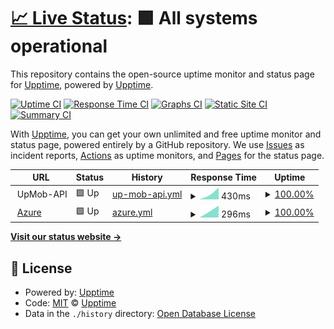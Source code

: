 # [📈 Live Status](https://upptime.github.io/upptime): <!--live status--> **🟩 All systems operational**

This repository contains the open-source uptime monitor and status page for [Upptime](https://upptime.js.org), powered by [Upptime](https://github.com/upptime/upptime).

[![Uptime CI](https://github.com/jayantkatia/exploring-upptime/workflows/Uptime%20CI/badge.svg)](https://github.com/jayantkatia/exploring-upptime/actions?query=workflow%3A%22Uptime+CI%22)
[![Response Time CI](https://github.com/jayantkatia/exploring-upptime/workflows/Response%20Time%20CI/badge.svg)](https://github.com/jayantkatia/exploring-upptime/actions?query=workflow%3A%22Response+Time+CI%22)
[![Graphs CI](https://github.com/jayantkatia/exploring-upptime/workflows/Graphs%20CI/badge.svg)](https://github.com/jayantkatia/exploring-upptime/actions?query=workflow%3A%22Graphs+CI%22)
[![Static Site CI](https://github.com/jayantkatia/exploring-upptime/workflows/Static%20Site%20CI/badge.svg)](https://github.com/jayantkatia/exploring-upptime/actions?query=workflow%3A%22Static+Site+CI%22)
[![Summary CI](https://github.com/jayantkatia/exploring-upptime/workflows/Summary%20CI/badge.svg)](https://github.com/jayantkatia/exploring-upptime/actions?query=workflow%3A%22Summary+CI%22)

With [Upptime](https://upptime.js.org), you can get your own unlimited and free uptime monitor and status page, powered entirely by a GitHub repository. We use [Issues](https://github.com/upptime/upptime/issues) as incident reports, [Actions](https://github.com/jayantkatia/exploring-upptime/actions) as uptime monitors, and [Pages](https://upptime.github.io/upptime) for the status page.

<!--start: status pages-->
<!-- This summary is generated by Upptime (https://github.com/upptime/upptime) -->
<!-- Do not edit this manually, your changes will be overwritten -->
<!-- prettier-ignore -->
| URL | Status | History | Response Time | Uptime |
| --- | ------ | ------- | ------------- | ------ |
| <img alt="" src="https://favicons.githubusercontent.com/null" height="13"> UpMob-API | 🟩 Up | [up-mob-api.yml](https://github.com/jayantkatia/site-monitor/commits/HEAD/history/up-mob-api.yml) | <details><summary><img alt="Response time graph" src="./graphs/up-mob-api/response-time-week.png" height="20"> 430ms</summary><br><a href="https://jayantkatia.github.io/site-monitor/history/up-mob-api"><img alt="Response time 430" src="https://img.shields.io/endpoint?url=https%3A%2F%2Fraw.githubusercontent.com%2Fjayantkatia%2Fsite-monitor%2FHEAD%2Fapi%2Fup-mob-api%2Fresponse-time.json"></a><br><a href="https://jayantkatia.github.io/site-monitor/history/up-mob-api"><img alt="24-hour response time 430" src="https://img.shields.io/endpoint?url=https%3A%2F%2Fraw.githubusercontent.com%2Fjayantkatia%2Fsite-monitor%2FHEAD%2Fapi%2Fup-mob-api%2Fresponse-time-day.json"></a><br><a href="https://jayantkatia.github.io/site-monitor/history/up-mob-api"><img alt="7-day response time 430" src="https://img.shields.io/endpoint?url=https%3A%2F%2Fraw.githubusercontent.com%2Fjayantkatia%2Fsite-monitor%2FHEAD%2Fapi%2Fup-mob-api%2Fresponse-time-week.json"></a><br><a href="https://jayantkatia.github.io/site-monitor/history/up-mob-api"><img alt="30-day response time 430" src="https://img.shields.io/endpoint?url=https%3A%2F%2Fraw.githubusercontent.com%2Fjayantkatia%2Fsite-monitor%2FHEAD%2Fapi%2Fup-mob-api%2Fresponse-time-month.json"></a><br><a href="https://jayantkatia.github.io/site-monitor/history/up-mob-api"><img alt="1-year response time 430" src="https://img.shields.io/endpoint?url=https%3A%2F%2Fraw.githubusercontent.com%2Fjayantkatia%2Fsite-monitor%2FHEAD%2Fapi%2Fup-mob-api%2Fresponse-time-year.json"></a></details> | <details><summary><a href="https://jayantkatia.github.io/site-monitor/history/up-mob-api">100.00%</a></summary><a href="https://jayantkatia.github.io/site-monitor/history/up-mob-api"><img alt="All-time uptime 100.00%" src="https://img.shields.io/endpoint?url=https%3A%2F%2Fraw.githubusercontent.com%2Fjayantkatia%2Fsite-monitor%2FHEAD%2Fapi%2Fup-mob-api%2Fuptime.json"></a><br><a href="https://jayantkatia.github.io/site-monitor/history/up-mob-api"><img alt="24-hour uptime 100.00%" src="https://img.shields.io/endpoint?url=https%3A%2F%2Fraw.githubusercontent.com%2Fjayantkatia%2Fsite-monitor%2FHEAD%2Fapi%2Fup-mob-api%2Fuptime-day.json"></a><br><a href="https://jayantkatia.github.io/site-monitor/history/up-mob-api"><img alt="7-day uptime 100.00%" src="https://img.shields.io/endpoint?url=https%3A%2F%2Fraw.githubusercontent.com%2Fjayantkatia%2Fsite-monitor%2FHEAD%2Fapi%2Fup-mob-api%2Fuptime-week.json"></a><br><a href="https://jayantkatia.github.io/site-monitor/history/up-mob-api"><img alt="30-day uptime 100.00%" src="https://img.shields.io/endpoint?url=https%3A%2F%2Fraw.githubusercontent.com%2Fjayantkatia%2Fsite-monitor%2FHEAD%2Fapi%2Fup-mob-api%2Fuptime-month.json"></a><br><a href="https://jayantkatia.github.io/site-monitor/history/up-mob-api"><img alt="1-year uptime 100.00%" src="https://img.shields.io/endpoint?url=https%3A%2F%2Fraw.githubusercontent.com%2Fjayantkatia%2Fsite-monitor%2FHEAD%2Fapi%2Fup-mob-api%2Fuptime-year.json"></a></details>
| <img alt="" src="https://favicons.githubusercontent.com/azure.microsoft.com" height="13"> [Azure](https://azure.microsoft.com/en-gb/) | 🟩 Up | [azure.yml](https://github.com/jayantkatia/site-monitor/commits/HEAD/history/azure.yml) | <details><summary><img alt="Response time graph" src="./graphs/azure/response-time-week.png" height="20"> 296ms</summary><br><a href="https://jayantkatia.github.io/site-monitor/history/azure"><img alt="Response time 296" src="https://img.shields.io/endpoint?url=https%3A%2F%2Fraw.githubusercontent.com%2Fjayantkatia%2Fsite-monitor%2FHEAD%2Fapi%2Fazure%2Fresponse-time.json"></a><br><a href="https://jayantkatia.github.io/site-monitor/history/azure"><img alt="24-hour response time 296" src="https://img.shields.io/endpoint?url=https%3A%2F%2Fraw.githubusercontent.com%2Fjayantkatia%2Fsite-monitor%2FHEAD%2Fapi%2Fazure%2Fresponse-time-day.json"></a><br><a href="https://jayantkatia.github.io/site-monitor/history/azure"><img alt="7-day response time 296" src="https://img.shields.io/endpoint?url=https%3A%2F%2Fraw.githubusercontent.com%2Fjayantkatia%2Fsite-monitor%2FHEAD%2Fapi%2Fazure%2Fresponse-time-week.json"></a><br><a href="https://jayantkatia.github.io/site-monitor/history/azure"><img alt="30-day response time 296" src="https://img.shields.io/endpoint?url=https%3A%2F%2Fraw.githubusercontent.com%2Fjayantkatia%2Fsite-monitor%2FHEAD%2Fapi%2Fazure%2Fresponse-time-month.json"></a><br><a href="https://jayantkatia.github.io/site-monitor/history/azure"><img alt="1-year response time 296" src="https://img.shields.io/endpoint?url=https%3A%2F%2Fraw.githubusercontent.com%2Fjayantkatia%2Fsite-monitor%2FHEAD%2Fapi%2Fazure%2Fresponse-time-year.json"></a></details> | <details><summary><a href="https://jayantkatia.github.io/site-monitor/history/azure">100.00%</a></summary><a href="https://jayantkatia.github.io/site-monitor/history/azure"><img alt="All-time uptime 100.00%" src="https://img.shields.io/endpoint?url=https%3A%2F%2Fraw.githubusercontent.com%2Fjayantkatia%2Fsite-monitor%2FHEAD%2Fapi%2Fazure%2Fuptime.json"></a><br><a href="https://jayantkatia.github.io/site-monitor/history/azure"><img alt="24-hour uptime 100.00%" src="https://img.shields.io/endpoint?url=https%3A%2F%2Fraw.githubusercontent.com%2Fjayantkatia%2Fsite-monitor%2FHEAD%2Fapi%2Fazure%2Fuptime-day.json"></a><br><a href="https://jayantkatia.github.io/site-monitor/history/azure"><img alt="7-day uptime 100.00%" src="https://img.shields.io/endpoint?url=https%3A%2F%2Fraw.githubusercontent.com%2Fjayantkatia%2Fsite-monitor%2FHEAD%2Fapi%2Fazure%2Fuptime-week.json"></a><br><a href="https://jayantkatia.github.io/site-monitor/history/azure"><img alt="30-day uptime 100.00%" src="https://img.shields.io/endpoint?url=https%3A%2F%2Fraw.githubusercontent.com%2Fjayantkatia%2Fsite-monitor%2FHEAD%2Fapi%2Fazure%2Fuptime-month.json"></a><br><a href="https://jayantkatia.github.io/site-monitor/history/azure"><img alt="1-year uptime 100.00%" src="https://img.shields.io/endpoint?url=https%3A%2F%2Fraw.githubusercontent.com%2Fjayantkatia%2Fsite-monitor%2FHEAD%2Fapi%2Fazure%2Fuptime-year.json"></a></details>

<!--end: status pages-->

[**Visit our status website →**](https://upptime.github.io/upptime)

## 📄 License

- Powered by: [Upptime](https://github.com/upptime/upptime)
- Code: [MIT](./LICENSE) © [Upptime](https://upptime.js.org)
- Data in the `./history` directory: [Open Database License](https://opendatacommons.org/licenses/odbl/1-0/)

